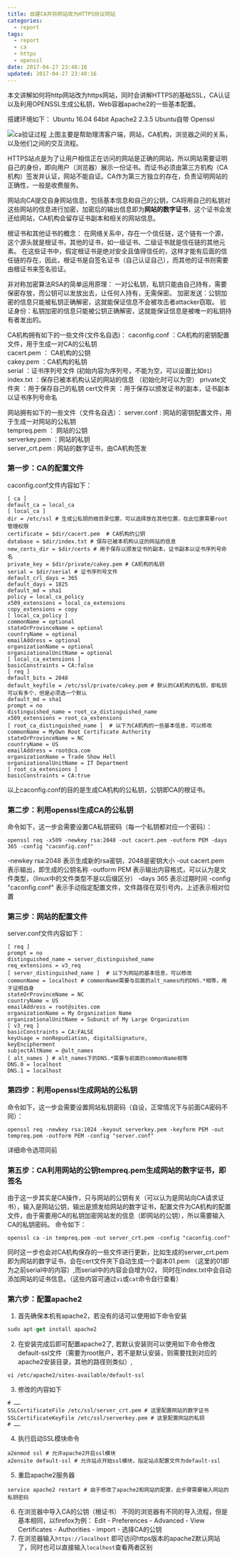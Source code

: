 ```yaml
---
title: 自建CA并将网站改为HTTPS协议网站
categories:
  - report
tags:
  - report
  - ca
  - https
  - openssl
date: 2017-04-27 23:48:16
updated: 2017-04-27 23:48:16
---
```


本文讲解如何将http网站改为https网站，同时会讲解HTTPS的基础SSL，CA认证以及利用OPENSSL生成公私钥，Web容器apache2的一些基本配置。

搭建环境如下：
  Ubuntu 16.04 64bit
  Apache2 2.3.5
  Ubuntu自带 Openssl

![ca验证过程](1.png)
上图主要是帮助理清客户端，网站，CA机构，浏览器之间的关系，以及他们之间的交互流程。

HTTPS站点是为了让用户相信正在访问的网站是正确的网站，所以网站需要证明自己的身份，即向用户（浏览器）展示一份证书。而证书必须由第三方机构（CA机构）签发并认证，网站不能自证。CA作为第三方独立的存在，负责证明网站的正确性，一般是收费服务。

网站向CA提交自身网站信息，包括基本信息和自己的公钥，CA将用自己的私钥对这些网站的信息进行加密，加密后的输出信息即为**网站的数字证书**，这个证书会发还给网站，CA机构会留存证书副本和相关的网站信息。

根证书和其他证书的概念：
在网络关系中，存在一个信任链，这个链有一个源，这个源头就是根证书，其他的证书，如一级证书、二级证书就是信任链的其他元素。
在这些证书中，假定根证书是绝对安全且值得信任的，这样才能有后面的信任链的存在，因此，根证书是自签名证书（自己认证自己），而其他的证书则需要由根证书来签名验证。

非对称加密算法RSA的简单运用原理：
一对公私钥，私钥只能由自己持有，需要保密存放，而公钥可以发放出去，让任何人持有，无需保密。
加密发送：公钥加密的信息只能被私钥正确解密，这就能保证信息不会被攻击者attacker窃取。
验证身份：私钥加密的信息只能被公钥正确解密，这就能保证信息是被唯一的私钥持有者发出的。

CA机构拥有如下的一些文件(文件名自选)：
caconfig.conf ：CA机构的密钥配置文件，用于生成一对CA的公私钥  
cacert.pem ： CA机构的公钥  
cakey.pem ：CA机构的私钥  
serial ：证书序列号文件 (初始内容为序列号，不能为空，可以设置比如`01`) 
index.txt ：保存已被本机构认证的网站的信息 （初始化时可以为空）
private文件夹 ：用于保存自己的私钥
cert文件夹 ：用于保存以颁发证书的副本，证书副本以证书序列号命名

网站拥有如下的一些文件（文件名自选）：
server.conf : 网站的密钥配置文件，用于生成一对网站的公私钥  
tempreq.pem ： 网站的公钥  
serverkey.pem ：网站的私钥  
server_crt.pem : 网站的数字证书，由CA机构签发

### 第一步：CA的配置文件
caconfig.conf文件内容如下：
```shell
[ ca ]
default_ca = local_ca
[ local_ca ]
dir = /etc/ssl # 生成公私钥的根目录位置，可以选择放在其他位置，在此位置需要root管理权限
certificate = $dir/cacert.pem  # CA机构的公钥
database = $dir/index.txt # 保存已被本机构认证的网站的信息
new_certs_dir = $dir/certs # 用于保存以颁发证书的副本，证书副本以证书序列号命名
private_key = $dir/private/cakey.pem # CA机构的私钥
serial = $dir/serial # 证书序列号文件  
default_crl_days = 365
default_days = 1825
default_md = sha1
policy = local_ca_policy
x509_extensions = local_ca_extensions
copy_extensions = copy
[ local_ca_policy ]
commonName = optional
stateOrProvinceName = optional
countryName = optional
emailAddress = optional
organizationName = optional
organizationalUnitName = optional
[ local_ca_extensions ]
basicConstraints = CA:false
[ req ]
default_bits = 2048
default_keyfile = /etc/ssl/private/cakey.pem # 默认的CA机构的私钥，即私钥可以有多个，但是必须选一个默认
default_md = sha1
prompt = no
distinguished_name = root_ca_distinguished_name
x509_extensions = root_ca_extensions
[ root_ca_distinguished_name ]  # 以下为CA机构的一些基本信息，可以修改
commonName = MyOwn Root Certificate Authority
stateOrProvinceName = NC
countryName = US
emailAddress = root@ca.com
organizationName = Trade Show Hell
organizationalUnitName = IT Department
[ root_ca_extensions ]
basicConstraints = CA:true
```
以上caconfig.conf的目的是生成CA机构的公私钥，公钥即CA的根证书。

### 第二步：利用openssl生成CA的公私钥
命令如下，这一步会需要设置CA私钥密码（每一个私钥都对应一个密码）：
```shell
openssl req -x509 -newkey rsa:2048 -out cacert.pem -outform PEM -days 365 -config "caconfig.conf"
```
-newkey rsa:2048 表示生成新的rsa密钥，2048是密钥大小
-out cacert.pem 表示输出，即生成的公钥名称
-outform PEM 表示输出内容格式，可以认为是文件类型，（linux中的文件类型不是以后缀区分）
-days 365 表示过期时间
-config "caconfig.conf" 表示手动指定配置文件，文件路径在双引号内，上述表示相对位置

### 第三步：网站的配置文件
server.conf文件内容如下：
```shell
[ req ]
prompt = no
distinguished_name = server_distinguished_name
req_extensions = v3_req
[ server_distinguished_name ]  # 以下为网站的基本信息，可以修改
commonName = localhost # commonName需要与后面的alt_names内的DNS.*相等，用于证明自身
stateOrProvinceName = NC
countryName = US
emailAddress = root@sites.com
organizationName = My Organization Name
organizationalUnitName = Subunit of My Large Organization
[ v3_req ]
basicConstraints = CA:FALSE
keyUsage = nonRepudiation, digitalSignature,
keyEncipherment
subjectAltName = @alt_names
[ alt_names ] # alt_names下的DNS.*需要与前面的commonName相等
DNS.0 = localhost
DNS.1 = localhost
```

### 第四步：利用openssl生成网站的公私钥
命令如下，这一步会需要设置网站私钥密码（自设，正常情况下与前面CA密码不同）：
```shell
openssl req -newkey rsa:1024 -keyout serverkey.pem -keyform PEM -out tempreq.pem -outform PEM -config "server.conf"
```
详细命令选项同前

### 第五步：CA利用网站的公钥tempreq.pem生成网站的数字证书，即签名
由于这一步其实是CA操作，只与网站的公钥有关（可以认为是网站向CA请求证书），输入是网站公钥，输出是颁发给网站的数字证书，配置文件为CA机构的配置文件，由于需要用CA的私钥加密网站发的信息（即网站的公钥），所以需要输入CA的私钥密码。
命令如下：
```shell
openssl ca -in tempreq.pem -out server_crt.pem -config "caconfig.conf"
```

同时这一步也会对CA机构保存的一些文件进行更新，比如生成的server_crt.pem即为网站的数字证书，会在cert文件夾下自动生成一个副本01.pem （这里的01即为之前serial中的内容）,而serial中的内容会自增为02， 同时在index.txt中会自动添加网站的证书信息。（这些内容可通过`vi`或`cat`命令自行查看）

### 第六步：配置apache2
1. 首先确保本机有apache2，若没有的话可以使用如下命令安装
```js
sudo apt-get install apache2
```
2. 在安装完成后即可配置apache2了, 若默认安装则可以使用如下命令修改default-ssl文件（需要为root账户，若不是默认安装，则需要找到对应的apache2安装目录，其他的路径则类似）,
```
vi /etc/apache2/sites-available/default-ssl
```
3. 修改的内容如下
```shell
# ……
SSLCertificateFile /etc/ssl/server_crt.pem # 这里配置网站的数字证书
SSLCertificateKeyFile /etc/ssl/serverkey.pem # 这里配置网站的私钥
# ……
```
4. 执行启动SSL模块命令
```shell
a2enmod ssl # 允许apache2开启ssl模块
a2ensite default-ssl # 允许站点开始ssl模块，指定站点配置文件为default-ssl
```
5. 重启apache2服务器
```shell
service apache2 restart # 由于修改了apache2和网站的配置，此步骤需要输入网站的私钥密码
```
6. 在浏览器中导入CA的公钥（根证书）
不同的浏览器有不同的导入流程，但是基本相同，以firefox为例：
Edit - Preferences - Advanced - View Certificates - Authorities - import - 选择CA的公钥
7. 在浏览器输入`https://localhost` 即可访问https版本的apache2默认网站了，同时也可以直接输入`localhost`查看两者区别